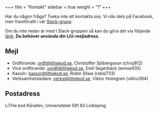 +++
title = "Kontakt"
sidebar = true
weight = "1"
+++

Har du någon fråga? Tveka inte att kontakta oss. Vi nås dels på Facebook, men framförallt i vår [Slack-grupp](https://lithe-kod.slack.com).

Om du inte redan är med i Slack-gruppen så kan du göra det via följande [länk](https://lithe-kod.slack.com/signup), **Du behöver använda din LiU-mejladress**.

## Mejl
* Ordförande: [ordf@lithekod.se](mailto:ordf@lithekod.se), Christoffer Sjöbergsson (chrsj812)
* Vice ordförande: [vordf@lithekod.se](mailto:vordf@lithekod.se), Emil Segerbäck (emise935)
* Kassör: [kassor@lithekod.se](mailto:kassor@lithekod.se), Robin Sliwa (robsl733)
* Verksamhetsledare: [verks@lithekod.se](mailto:verks@lithekod.se), Viktor Holmgren (vikho394)

## Postadress
LiTHe kod Kårallen, Universitetet 581 83 Linköping
